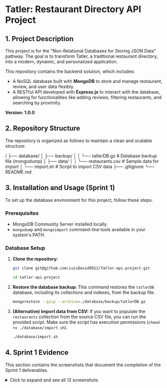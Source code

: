 # Tatler: Restaurant Directory API Project

## 1. Project Description

This project is for the "Non-Relational Databases for Storing JSON Data" pathway. The goal is to transform Tatler, a traditional restaurant directory, into a modern, dynamic, and personalized application.

This repository contains the backend solution, which includes:
- A NoSQL database built with **MongoDB** to store and manage restaurant, review, and user data flexibly.
- A RESTful API developed with **Express.js** to interact with the database, allowing for functionalities like adding reviews, filtering restaurants, and searching by proximity.

**Version: 1.0.0**

## 2. Repository Structure

The repository is organized as follows to maintain a clean and scalable structure:

/
├── database/
│   ├── backup/
│   │   └── tatlerDB.gz      # Database backup file (mongodump)
│   ├── data/
│   │   └── restaurants.csv  # Sample data for import
│   └── import.sh            # Script to import CSV data
├── .gitignore
└── README.md


## 3. Installation and Usage (Sprint 1)

To set up the database environment for this project, follow these steps.

### Prerequisites

- MongoDB Community Server installed locally.
- `mongodump` and `mongoimport` command-line tools available in your system's PATH.

### Database Setup

1.  **Clone the repository:**
    ```bash
    git clone git@github.com:LuisDavid0912/Tatler-api-project.git
    
    cd tatler-api-project
    ```

2.  **Restore the database backup:**
    This command restores the `tatlerDB` database, including its collections and indexes, from the backup file.
    ```bash
    mongorestore --gzip --archive=./database/backup/tatlerDB.gz
    ```

3.  **(Alternative) Import data from CSV:**
    If you want to populate the `restaurants` collection from the source CSV file, you can run the provided script. Make sure the script has execution permissions (`chmod +x ./database/import.sh`).
    ```bash
    ./database/import.sh
    ```

## 4. Sprint 1 Evidence

This section contains the screenshots that document the completion of the Sprint 1 deliverables.

<details>
<summary>Click to expand and see all 12 screenshots</summary>

### 1. Database and Collections Setup
Here you can see the creation of the `tatlerDB` database and the `restaurants` collection in MongoDB Compass.

![Database Creation] <img width="1024" height="923" alt="Screenshot 2025-10-07 at 10 13 38 a m" src="https://github.com/user-attachments/assets/815844cf-2f26-455d-b78d-aac5de12ff8a" />
*Caption: View of the newly created tatlerDB database.

![Collections View]<img width="1016" height="889" alt="Screenshot 2025-10-07 at 10 14 59 a m" src="https://github.com/user-attachments/assets/eecea610-9cd1-404b-9e1a-5ffb421b2e42" />

*Caption: The `restaurants` collection inside tatlerDB.*

![First Document Inserted] <img width="1020" height="563" alt="Screenshot 2025-10-07 at 10 19 25 a m" src="https://github.com/user-attachments/assets/5f63c936-08a1-40cd-9187-85d074c38242" />

*Caption: The first restaurant document successfully inserted.*

### 2. Index Creation
The following images show the configuration of the three required indexes for the `restaurants` collection.

![2dsphere Index] <img width="1027" height="603" alt="Screenshot 2025-10-07 at 10 19 49 a m" src="https://github.com/user-attachments/assets/b9cd660a-1b61-4cc4-99f5-dd5f25060420" />

*Caption: The `location` field indexed with `2dsphere` for geospatial queries.*

![Cuisine Type Index] <img width="838" height="473" alt="Screenshot 2025-10-07 at 10 20 25 a m" src="https://github.com/user-attachments/assets/06d3fcbd-c1b6-42a8-a174-8ce94eda9cdc" />

*Caption: The `cuisine_type` field indexed to speed up filtering.*

![Unique Name Index] <img width="661" height="412" alt="Screenshot 2025-10-07 at 10 20 52 a m" src="https://github.com/user-attachments/assets/d07469ec-59ea-419e-91db-c047c6e36abe" />

*Caption: The `name` field with a unique index to prevent duplicates.*

### 3. Backup and Scripts
Evidence of the database backup process and script execution.

![mongodump Command] <img width="1009" height="850" alt="Screenshot 2025-10-07 at 10 21 36 a m" src="https://github.com/user-attachments/assets/ee58cd17-3dd0-4ab4-a025-edb2e4fed5ad" />

*Caption: Successful execution of the `mongodump` command in the terminal.*

![Backup File Created] <img width="1025" height="565" alt="Screenshot 2025-10-07 at 10 23 25 a m" src="https://github.com/user-attachments/assets/11680ebf-fcc6-46be-afd6-ef81e84ede3a" />

*Caption: The `tatlerDB.gz` backup file shown in the project structure.*

![Import Script Execution] <img width="736" height="920" alt="Screenshot 2025-10-07 at 10 24 54 a m" src="https://github.com/user-attachments/assets/03b79624-d497-4a41-b4b9-e57bce030315" />

*Caption: The `./import.sh` script running successfully.*

### 4. Project and Version Control
Screenshots related to the project setup in the local environment and Git.

![Project Folder Structure] <img width="688" height="266" alt="Screenshot 2025-10-07 at 10 25 33 a m" src="https://github.com/user-attachments/assets/1ab1fda7-b1e0-4619-8cb3-36ce9a7891bb" />

*Caption: The complete folder structure as seen in VS Code.*

![Git Add and Commit] <img width="602" height="372" alt="Screenshot 2025-10-07 at 10 32 20 a m" src="https://github.com/user-attachments/assets/f86ec854-bde4-46dc-96b2-9e34c0fee75c" />

*Caption: Committing the initial project setup using Git.*

![Git Tag for Version 1.0.0] <img width="637" height="492" alt="Screenshot 2025-10-07 at 10 33 29 a m" src="https://github.com/user-attachments/assets/64d4ca5a-eb62-4e0f-96da-3f25913cf1d3" />

*Caption: Creating the `v1.0.0` tag to mark the completion of Sprint 1.*

</details>
